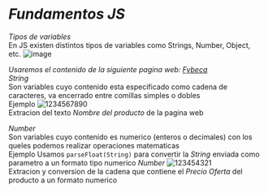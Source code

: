 # _Fundamentos JS_

_Tipos de variables_\
En JS existen distintos tipos de variables como Strings, Number, Object, etc.
![image](https://github.com/Alejo-P/Fundamentos-JS/assets/150528715/0d2bdeba-9083-43e6-9eea-23c6804ce973)

_Usaremos el contenido de la siguiente pagina web: [*Fybeca*](https://www.fybeca.com/serum-effaclar-ultra-concentre-piel-grasa-30-ml-unidad/ECFY_100274354.html)_\
_String_\
Son variables cuyo contenido esta especificado como cadena de caracteres, va encerrado entre comillas simples o dobles\
Ejemplo
![1234567890](https://github.com/Alejo-P/Fundamentos-JS/assets/150528715/2088b619-5e08-4da4-8073-4d99bc3ab7d8)\
Extracion del texto *Nombre del producto* de la pagina web


_Number_\
Son variables cuyo contenido es numerico (enteros o decimales) con los queles podemos realizar operaciones matematicas\
Ejemplo
Usamos `parseFloat(String)` para convertir la _String_ enviada como parametro a un formato tipo numerico *Number*
![123454321](https://github.com/Alejo-P/Fundamentos-JS/assets/150528715/f02460ae-245b-4c34-a7a3-b9b9348ca718)\
Extracion y conversion de la cadena que contiene el *Precio Oferta* del producto a un formato numerico
